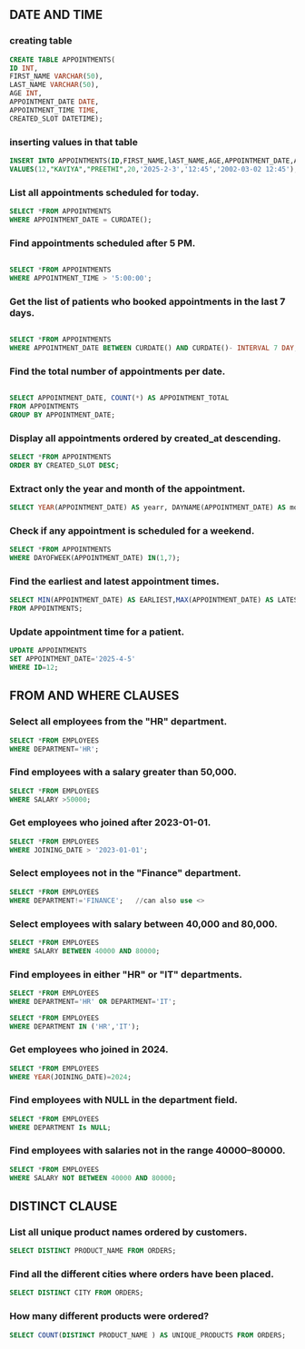## DATE AND TIME
### creating table
```sql
CREATE TABLE APPOINTMENTS(
ID INT,
FIRST_NAME VARCHAR(50),
LAST_NAME VARCHAR(50),
AGE INT,
APPOINTMENT_DATE DATE,
APPOINTMENT_TIME TIME,
CREATED_SLOT DATETIME);
```

### inserting values in that table

```sql
INSERT INTO APPOINTMENTS(ID,FIRST_NAME,lAST_NAME,AGE,APPOINTMENT_DATE,APPOINTMENT_TIME,CREATED_SLOT)
VALUES(12,"KAVIYA","PREETHI",20,'2025-2-3','12:45','2002-03-02 12:45');
```

### List all appointments scheduled for today.

```sql
SELECT *FROM APPOINTMENTS
WHERE APPOINTMENT_DATE = CURDATE();

```


###  Find appointments scheduled after 5 PM.

```SQL

SELECT *FROM APPOINTMENTS
WHERE APPOINTMENT_TIME > '5:00:00';
```


### Get the list of patients who booked appointments in the last 7 days.

```sql

SELECT *FROM APPOINTMENTS
WHERE APPOINTMENT_DATE BETWEEN CURDATE() AND CURDATE()- INTERVAL 7 DAY;
```

### Find the total number of appointments per date.
```SQL

SELECT APPOINTMENT_DATE, COUNT(*) AS APPOINTMENT_TOTAL
FROM APPOINTMENTS
GROUP BY APPOINTMENT_DATE;
```

### Display all appointments ordered by created_at descending.

```SQL
SELECT *FROM APPOINTMENTS
ORDER BY CREATED_SLOT DESC;
```
###  Extract only the year and month of the appointment.

```SQL
SELECT YEAR(APPOINTMENT_DATE) AS yearr, DAYNAME(APPOINTMENT_DATE) AS monthh FROM APPOINTMENTS;
```

###  Check if any appointment is scheduled for a weekend.

```SQL
SELECT *FROM APPOINTMENTS 
WHERE DAYOFWEEK(APPOINTMENT_DATE) IN(1,7);
```

### Find the earliest and latest appointment times.
```SQL
SELECT MIN(APPOINTMENT_DATE) AS EARLIEST,MAX(APPOINTMENT_DATE) AS LATEST
FROM APPOINTMENTS;
```

### Update appointment time for a patient.

```sql
UPDATE APPOINTMENTS
SET APPOINTMENT_DATE='2025-4-5'
WHERE ID=12;
```

## FROM AND WHERE CLAUSES

### Select all employees from the "HR" department.

```SQL
SELECT *FROM EMPLOYEES
WHERE DEPARTMENT='HR';
```

### Find employees with a salary greater than 50,000.
```SQL
SELECT *FROM EMPLOYEES
WHERE SALARY >50000;
```

### Get employees who joined after 2023-01-01.

```SQL
SELECT *FROM EMPLOYEES
WHERE JOINING_DATE > '2023-01-01';
```
### Select employees not in the "Finance" department.

```SQL
SELECT *FROM EMPLOYEES
WHERE DEPARTMENT!='FINANCE';   //can also use <>
```

### Select employees with salary between 40,000 and 80,000.

```SQL
SELECT *FROM EMPLOYEES
WHERE SALARY BETWEEN 40000 AND 80000;
```

###  Find employees in either "HR" or "IT" departments.

```SQL
SELECT *FROM EMPLOYEES
WHERE DEPARTMENT='HR' OR DEPARTMENT='IT';
```

```SQL
SELECT *FROM EMPLOYEES
WHERE DEPARTMENT IN ('HR','IT');
```

### Get employees who joined in 2024.

```SQL
SELECT *FROM EMPLOYEES
WHERE YEAR(JOINING_DATE)=2024;
```

###  Find employees with NULL in the department field.
```SQL
SELECT *FROM EMPLOYEES
WHERE DEPARTMENT Is NULL;
```

### Find employees with salaries not in the range 40000–80000.

```SQL
SELECT *FROM EMPLOYEES
WHERE SALARY NOT BETWEEN 40000 AND 80000;
```
## DISTINCT CLAUSE

### List all unique product names ordered by customers.

```SQL
SELECT DISTINCT PRODUCT_NAME FROM ORDERS;
```
### Find all the different cities where orders have been placed.

```SQL
SELECT DISTINCT CITY FROM ORDERS;
```

### How many different products were ordered?

```SQL
SELECT COUNT(DISTINCT PRODUCT_NAME ) AS UNIQUE_PRODUCTS FROM ORDERS;
```




